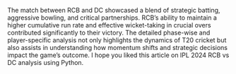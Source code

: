 The match between RCB and DC showcased a blend of strategic batting, aggressive bowling, and critical partnerships. 
RCB’s ability to maintain a higher cumulative run rate and effective wicket-taking in crucial overs contributed significantly to their victory. 
The detailed phase-wise and player-specific analysis not only highlights the dynamics of T20 cricket but also assists in understanding how momentum shifts and strategic decisions impact the game’s outcome.
I hope you liked this article on IPL 2024 RCB vs DC analysis using Python. 
